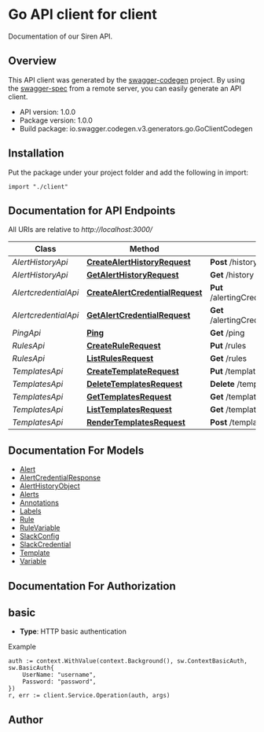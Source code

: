 # Go API client for client

Documentation of our Siren API.

## Overview
This API client was generated by the [swagger-codegen](https://github.com/swagger-api/swagger-codegen) project.  By using the [swagger-spec](https://github.com/swagger-api/swagger-spec) from a remote server, you can easily generate an API client.

- API version: 1.0.0
- Package version: 1.0.0
- Build package: io.swagger.codegen.v3.generators.go.GoClientCodegen

## Installation
Put the package under your project folder and add the following in import:
```golang
import "./client"
```

## Documentation for API Endpoints

All URIs are relative to *http://localhost:3000/*

Class | Method | HTTP request | Description
------------ | ------------- | ------------- | -------------
*AlertHistoryApi* | [**CreateAlertHistoryRequest**](docs/AlertHistoryApi.md#createalerthistoryrequest) | **Post** /history | 
*AlertHistoryApi* | [**GetAlertHistoryRequest**](docs/AlertHistoryApi.md#getalerthistoryrequest) | **Get** /history | 
*AlertcredentialApi* | [**CreateAlertCredentialRequest**](docs/AlertcredentialApi.md#createalertcredentialrequest) | **Put** /alertingCredentials/teams/{teamName} | 
*AlertcredentialApi* | [**GetAlertCredentialRequest**](docs/AlertcredentialApi.md#getalertcredentialrequest) | **Get** /alertingCredentials/teams/{teamName} | 
*PingApi* | [**Ping**](docs/PingApi.md#ping) | **Get** /ping | 
*RulesApi* | [**CreateRuleRequest**](docs/RulesApi.md#createrulerequest) | **Put** /rules | 
*RulesApi* | [**ListRulesRequest**](docs/RulesApi.md#listrulesrequest) | **Get** /rules | 
*TemplatesApi* | [**CreateTemplateRequest**](docs/TemplatesApi.md#createtemplaterequest) | **Put** /templates | 
*TemplatesApi* | [**DeleteTemplatesRequest**](docs/TemplatesApi.md#deletetemplatesrequest) | **Delete** /templates/{name} | 
*TemplatesApi* | [**GetTemplatesRequest**](docs/TemplatesApi.md#gettemplatesrequest) | **Get** /templates/{name} | 
*TemplatesApi* | [**ListTemplatesRequest**](docs/TemplatesApi.md#listtemplatesrequest) | **Get** /templates | 
*TemplatesApi* | [**RenderTemplatesRequest**](docs/TemplatesApi.md#rendertemplatesrequest) | **Post** /templates/{name}/render | 

## Documentation For Models

 - [Alert](docs/Alert.md)
 - [AlertCredentialResponse](docs/AlertCredentialResponse.md)
 - [AlertHistoryObject](docs/AlertHistoryObject.md)
 - [Alerts](docs/Alerts.md)
 - [Annotations](docs/Annotations.md)
 - [Labels](docs/Labels.md)
 - [Rule](docs/Rule.md)
 - [RuleVariable](docs/RuleVariable.md)
 - [SlackConfig](docs/SlackConfig.md)
 - [SlackCredential](docs/SlackCredential.md)
 - [Template](docs/Template.md)
 - [Variable](docs/Variable.md)

## Documentation For Authorization

## basic
- **Type**: HTTP basic authentication

Example
```golang
auth := context.WithValue(context.Background(), sw.ContextBasicAuth, sw.BasicAuth{
	UserName: "username",
	Password: "password",
})
r, err := client.Service.Operation(auth, args)
```

## Author


